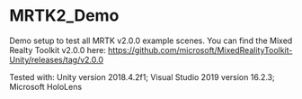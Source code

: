 # MRTK2_Demo
Demo setup to test all MRTK v2.0.0 example scenes. 
You can find the Mixed Realty Toolkit v2.0.0 here: https://github.com/microsoft/MixedRealityToolkit-Unity/releases/tag/v2.0.0

Tested with: 
  Unity version 2018.4.2f1; 
  Visual Studio 2019 version 16.2.3; 
  Microsoft HoloLens 
 
  
  
 
